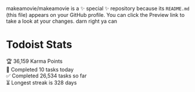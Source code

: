 makeamovie/makeamovie is a ✨ special ✨ repository because its `README.md` (this file) appears on your GitHub profile.
You can click the Preview link to take a look at your changes. darn right ya can

# Todoist Stats

<!-- TODO-IST:START -->
🏆  36,159 Karma Points           
🌸  Completed 10 tasks today           
✅  Completed 26,534 tasks so far           
⏳  Longest streak is 328 days
<!-- TODO-IST:END -->